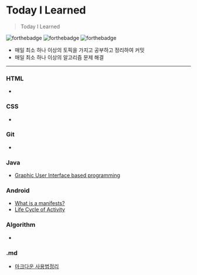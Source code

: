 # Today I Learned
> Today I Learned

![forthebadge](https://forthebadge.com/images/badges/built-with-love.svg) ![forthebadge](https://forthebadge.com/images/badges/made-with-java.svg) ![forthebadge](https://forthebadge.com/images/badges/uses-git.svg)

- 매일 최소 하나 이상의 토픽을 가지고 공부하고 정리하여 커밋
- 매일 최소 하나 이상의 알고리즘 문제 해결

<hr>

### HTML
 -

### CSS
 -

### Git
 -

### Java
 - [Graphic User Interface based programming](Java/gui.md)

### Android
 - [What is a manifests?](Android/manifests.md)
 - [Life Cycle of Activity](Android/Activity_Life_Cycle.md)

### Algorithm
 -

### .md
 - [마크다운 사용법정리](markdown/how_to_use_markdown.md)
